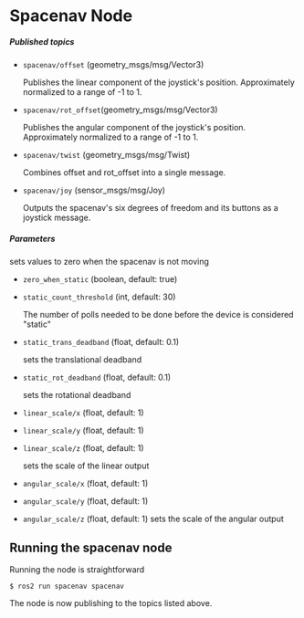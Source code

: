 # Spacenav Node #
##### Published topics #####
* `spacenav/offset` (geometry_msgs/msg/Vector3) 
   
   Publishes the linear component of the joystick's position. Approximately normalized to a range of -1 to 1. 
* `spacenav/rot_offset`(geometry_msgs/msg/Vector3)

   Publishes the angular component of the joystick's position. Approximately normalized to a range of -1 to 1. 
* `spacenav/twist` (geometry_msgs/msg/Twist)

   Combines offset and rot_offset into a single message. 
* `spacenav/joy` (sensor_msgs/msg/Joy)
   
   Outputs the spacenav's six degrees of freedom and its buttons as a joystick message. 
##### Parameters #####
   sets values to zero when the spacenav is not moving
* `zero_when_static` (boolean, default: true)
* `static_count_threshold` (int, default: 30)

   The number of polls needed to be done before the device is considered "static"
* `static_trans_deadband` (float, default: 0.1)

   sets the translational deadband
* `static_rot_deadband` (float, default: 0.1)
   
   sets the rotational deadband
* `linear_scale/x` (float, default: 1)
* `linear_scale/y` (float, default: 1)
* `linear_scale/z` (float, default: 1)
   
   sets the scale of the linear output
* `angular_scale/x` (float, default: 1)
* `angular_scale/y` (float, default: 1)
* `angular_scale/z` (float, default: 1)
   sets the scale of the angular output

## Running the spacenav node ##

Running the node is straightforward
```
$ ros2 run spacenav spacenav
```
The node is now publishing to the topics listed above.
